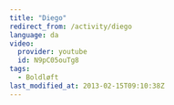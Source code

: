 ```yaml
---
title: "Diego"
redirect_from: /activity/diego
language: da
video:
  provider: youtube
  id: N9pC05ouTg8
tags:
  - Boldløft
last_modified_at: 2013-02-15T09:10:38Z
---
```



